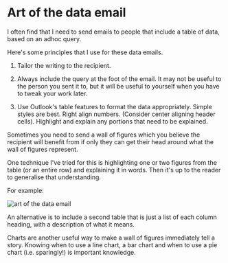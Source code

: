 ﻿# Art of the data email

I often find that I need to send emails to people that include a table of data, based on an adhoc query.

Here's some principles that I use for these data emails.

1. Tailor the writing to the recipient.

2. Always include the query at the foot of the email. It may not be useful to the person you sent it to, but it will be useful to yourself when you have to tweak your work later.

3. Use Outlook's table features to format the data appropriately. Simple styles are best. Right align numbers. (Consider center aligning header cells). Highlight and explain any portions that need to be explained.

Sometimes you need to send a wall of figures which you believe the recipient will benefit from if only they can get their head around what the wall of figures represent.

One technique I've tried for this is highlighting one or two figures from the table (or an entire row) and explaining it in words. Then it's up to the reader to generalise that understanding.

For example:

![art of the data email](art_of_the_data_email.png)

An alternative is to include a second table that is just a list of each column heading, with a description of what it means.

Charts are another useful way to make a wall of figures immediately tell a story. Knowing when to use a line chart, a bar chart and when to use a pie chart (i.e. sparingly!) is important knowledge.